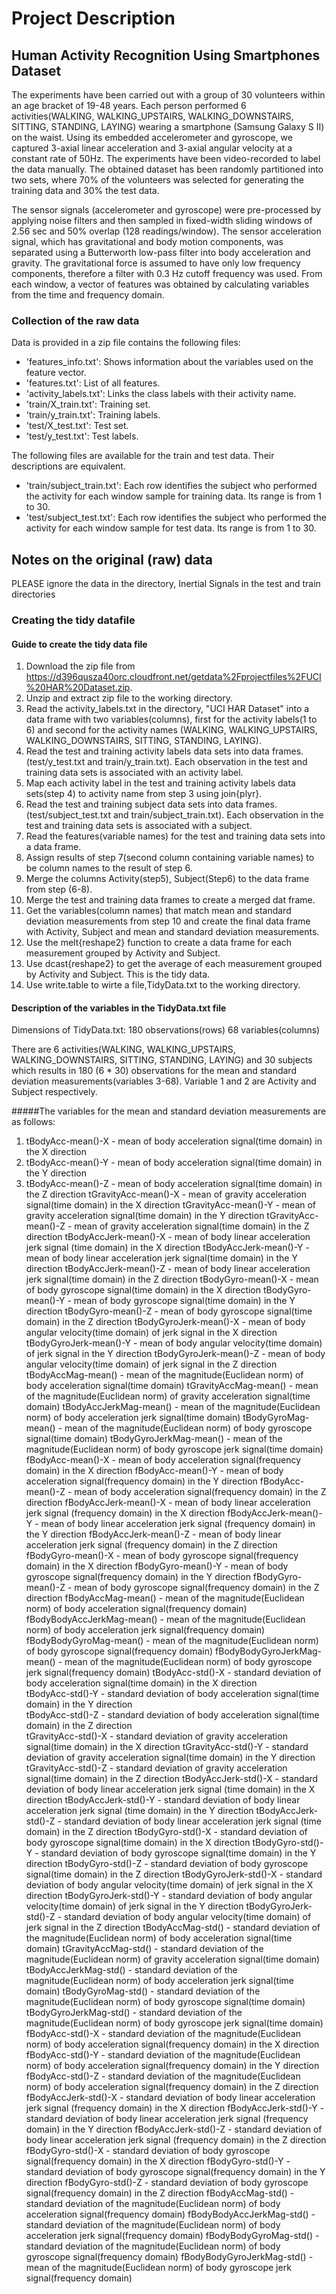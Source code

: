 # Project Description
## Human Activity Recognition Using Smartphones Dataset

The experiments have been carried out with a group of 30 volunteers within an age bracket of 19-48 years. Each person performed 6 activities(WALKING, WALKING_UPSTAIRS, WALKING_DOWNSTAIRS, SITTING, STANDING, LAYING) wearing a smartphone (Samsung Galaxy S II) on the waist. Using its embedded accelerometer and gyroscope, we captured 3-axial linear acceleration and 3-axial angular velocity at a constant rate of 50Hz. The experiments have been video-recorded to label the data manually. The obtained dataset has been randomly partitioned into two sets, where 70% of the volunteers was selected for generating the training data and 30% the test data. 

The sensor signals (accelerometer and gyroscope) were pre-processed by applying noise filters and then sampled in fixed-width sliding windows of 2.56 sec and 50% overlap (128 readings/window). The sensor acceleration signal, which has gravitational and body motion components, was separated using a Butterworth low-pass filter into body acceleration and gravity. The gravitational force is assumed to have only low frequency components, therefore a filter with 0.3 Hz cutoff frequency was used. From each window, a vector of features was obtained by calculating variables from the time and frequency domain. 

### Collection of the raw data
Data is provided in a zip file contains the following files:
* 'features_info.txt': Shows information about the variables used on the feature vector.
* 'features.txt': List of all features.
* 'activity_labels.txt': Links the class labels with their activity name.
* 'train/X_train.txt': Training set.
* 'train/y_train.txt': Training labels.
* 'test/X_test.txt': Test set.
* 'test/y_test.txt': Test labels.

The following files are available for the train and test data. Their descriptions are equivalent. 
* 'train/subject_train.txt': Each row identifies the subject who performed the activity for each window sample for training data. Its range is from 1 to 30. 
* 'test/subject_test.txt': Each row identifies the subject who performed the activity for each window sample for test data. Its range is from 1 to 30. 

## Notes on the original (raw) data
PLEASE ignore the data in the directory, Inertial Signals in the test and train directories

### Creating the tidy datafile
#### Guide to create the tidy data file
1. Download the zip file from https://d396qusza40orc.cloudfront.net/getdata%2Fprojectfiles%2FUCI%20HAR%20Dataset.zip.
2. Unzip and extract zip file to the working directory.
3. Read the activity_labels.txt in the directory, "UCI HAR Dataset" into a data frame with two variables(columns), first for the activity labels(1 to 6) and second for the activity names (WALKING, WALKING_UPSTAIRS, WALKING_DOWNSTAIRS, SITTING, STANDING,  LAYING).
4. Read the test and training activity labels data sets into data frames.(test/y_test.txt and train/y_train.txt). Each observation in the test and training data sets is associated with an activity label.
5. Map each activity label in the test and training activity labels data sets(step 4) to activity name from step 3 using join{plyr}.
6. Read the test and training subject data sets into data frames.(test/subject_test.txt and train/subject_train.txt). Each observation in the test and training data sets is associated with a subject.
7. Read the features(variable names) for the test and training data sets into a data frame.
8. Assign results of step 7(second column containing variable names) to be column names to the result of step 6.
9. Merge the columns Activity(step5), Subject(Step6) to the data frame from step (6-8).
10. Merge the test and training data frames to create a merged dat frame.
11. Get the variables(column names) that match mean and standard deviation measurements from step 10 and create the final data frame with Activity, Subject and mean and standard deviation measurements.
12. Use the melt{reshape2} function to create a data frame for each measurement grouped by Activity and Subject.
13. Use dcast{reshape2} to get the average of each measurement grouped by Activity and Subject. This is the tidy data.
14. Use write.table to wirte a file,TidyData.txt to the working directory.

#### Description of the variables in the TidyData.txt file

Dimensions of TidyData.txt: 180 observations(rows)
                            68 variables(columns)
                            
There are 6 activities(WALKING, WALKING_UPSTAIRS, WALKING_DOWNSTAIRS, SITTING, STANDING, LAYING) and 30 subjects which results in 180 (6 * 30) observations for the mean and standard deviation measurements(variables 3-68). Variable 1 and 2 are Activity and Subject respectively.

#####The variables for the mean and standard deviation measurements are as follows:
1. tBodyAcc-mean()-X - mean of body acceleration signal(time domain) in the X direction
2. tBodyAcc-mean()-Y - mean of body acceleration signal(time domain) in the Y direction
3. tBodyAcc-mean()-Z - mean of body acceleration signal(time domain) in the Z direction
tGravityAcc-mean()-X - mean of gravity acceleration signal(time domain) in the X direction
tGravityAcc-mean()-Y - mean of gravity acceleration signal(time domain) in the Y direction
tGravityAcc-mean()-Z - mean of gravity acceleration signal(time domain) in the Z direction
tBodyAccJerk-mean()-X - mean of body linear acceleration jerk signal (time domain) in the X direction
tBodyAccJerk-mean()-Y - mean of body linear acceleration jerk signal(time domain) in the Y direction
tBodyAccJerk-mean()-Z - mean of body linear acceleration jerk signal(time domain) in the Z direction
tBodyGyro-mean()-X - mean of body gyroscope signal(time domain) in the X direction
tBodyGyro-mean()-Y - mean of body gyroscope signal(time domain) in the Y direction
tBodyGyro-mean()-Z - mean of body gyroscope signal(time domain) in the Z direction
tBodyGyroJerk-mean()-X - mean of body angular velocity(time domain) of jerk signal in the X direction
tBodyGyroJerk-mean()-Y - mean of body angular velocity(time domain) of jerk signal in the Y direction
tBodyGyroJerk-mean()-Z - mean of body angular velocity(time domain) of jerk signal in the Z direction
tBodyAccMag-mean() - mean of the magnitude(Euclidean norm) of body acceleration signal(time domain)
tGravityAccMag-mean() - mean of the magnitude(Euclidean norm) of gravity acceleration signal(time domain)
tBodyAccJerkMag-mean() - mean of the magnitude(Euclidean norm) of body acceleration jerk signal(time domain)
tBodyGyroMag-mean() - mean of the magnitude(Euclidean norm) of body gyroscope signal(time domain)
tBodyGyroJerkMag-mean() - mean of the magnitude(Euclidean norm) of body gyroscope jerk signal(time domain)
fBodyAcc-mean()-X - mean of body acceleration signal(frequency domain) in the X direction
fBodyAcc-mean()-Y - mean of body acceleration signal(frequency domain) in the Y direction
fBodyAcc-mean()-Z - mean of body acceleration signal(frequency domain) in the Z direction
fBodyAccJerk-mean()-X - mean of body linear acceleration jerk signal (frequency domain) in the X direction
fBodyAccJerk-mean()-Y - mean of body linear acceleration jerk signal (frequency domain) in the Y direction
fBodyAccJerk-mean()-Z - mean of body linear acceleration jerk signal (frequency domain) in the Z direction
fBodyGyro-mean()-X - mean of body gyroscope signal(frequency domain) in the X direction
fBodyGyro-mean()-Y - mean of body gyroscope signal(frequency domain) in the Y direction
fBodyGyro-mean()-Z - mean of body gyroscope signal(frequency domain) in the Z direction
fBodyAccMag-mean() - mean of the magnitude(Euclidean norm) of body acceleration signal(frequency domain) 
fBodyBodyAccJerkMag-mean() - mean of the magnitude(Euclidean norm) of body acceleration jerk signal(frequency domain) 
fBodyBodyGyroMag-mean() - mean of the magnitude(Euclidean norm) of body gyroscope signal(frequency domain)
fBodyBodyGyroJerkMag-mean() - mean of the magnitude(Euclidean norm) of body gyroscope jerk signal(frequency domain)
tBodyAcc-std()-X - standard deviation of body acceleration signal(time domain) in the X direction          
tBodyAcc-std()-Y - standard deviation of body acceleration signal(time domain) in the Y direction          
tBodyAcc-std()-Z - standard deviation of body acceleration signal(time domain) in the Z direction          
tGravityAcc-std()-X - standard deviation of gravity acceleration signal(time domain) in the X direction
tGravityAcc-std()-Y - standard deviation of gravity acceleration signal(time domain) in the Y direction
tGravityAcc-std()-Z - standard deviation of gravity acceleration signal(time domain) in the Z direction
tBodyAccJerk-std()-X - standard deviation of body linear acceleration jerk signal (time domain) in the X direction 
tBodyAccJerk-std()-Y - standard deviation of body linear acceleration jerk signal (time domain) in the Y direction 
tBodyAccJerk-std()-Z - standard deviation of body linear acceleration jerk signal (time domain) in the Z direction 
tBodyGyro-std()-X - standard deviation of body gyroscope signal(time domain) in the X direction 
tBodyGyro-std()-Y - standard deviation of body gyroscope signal(time domain) in the Y direction 
tBodyGyro-std()-Z - standard deviation of body gyroscope signal(time domain) in the Z direction 
tBodyGyroJerk-std()-X - standard deviation of body angular velocity(time domain) of jerk signal in the X direction
tBodyGyroJerk-std()-Y - standard deviation of body angular velocity(time domain) of jerk signal in the Y direction
tBodyGyroJerk-std()-Z - standard deviation of body angular velocity(time domain) of jerk signal in the Z direction
tBodyAccMag-std() - standard deviation of the magnitude(Euclidean norm) of body acceleration signal(time domain)
tGravityAccMag-std() - standard deviation of the magnitude(Euclidean norm) of gravity acceleration signal(time domain)
tBodyAccJerkMag-std() - standard deviation of the magnitude(Euclidean norm) of body acceleration jerk signal(time domain)
tBodyGyroMag-std() - standard deviation of the magnitude(Euclidean norm) of body gyroscope signal(time domain)
tBodyGyroJerkMag-std() - standard deviation of the magnitude(Euclidean norm) of body gyroscope jerk signal(time domain)
fBodyAcc-std()-X - standard deviation of the magnitude(Euclidean norm) of body acceleration signal(frequency domain) in the X direction
fBodyAcc-std()-Y - standard deviation of the magnitude(Euclidean norm) of body acceleration signal(frequency domain) in the Y direction
fBodyAcc-std()-Z - standard deviation of the magnitude(Euclidean norm) of body acceleration signal(frequency domain) in the Z direction
fBodyAccJerk-std()-X - standard deviation of body linear acceleration jerk signal (frequency domain) in the X direction
fBodyAccJerk-std()-Y - standard deviation of body linear acceleration jerk signal (frequency domain) in the Y direction
fBodyAccJerk-std()-Z - standard deviation of body linear acceleration jerk signal (frequency domain) in the Z direction
fBodyGyro-std()-X - standard deviation of body gyroscope signal(frequency domain) in the X direction
fBodyGyro-std()-Y - standard deviation of body gyroscope signal(frequency domain) in the Y direction
fBodyGyro-std()-Z - standard deviation of body gyroscope signal(frequency domain) in the Z direction
fBodyAccMag-std() - standard deviation of the magnitude(Euclidean norm) of body acceleration signal(frequency domain) 
fBodyBodyAccJerkMag-std() - standard deviation of the magnitude(Euclidean norm) of body acceleration jerk signal(frequency domain) 
fBodyBodyGyroMag-std() - standard deviation of the magnitude(Euclidean norm) of body gyroscope signal(frequency domain)
fBodyBodyGyroJerkMag-std() - mean of the magnitude(Euclidean norm) of body gyroscope jerk signal(frequency domain)
